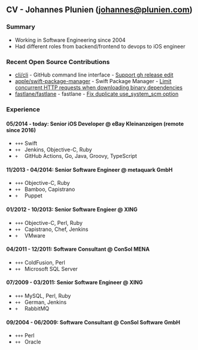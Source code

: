 ## CV - Johannes Plunien (johannes@plunien.com)

### Summary

- Working in Software Engineering since 2004
- Had different roles from backend/frontend to devops to iOS engineer

### Recent Open Source Contributions

* [cli/cli](https://github.com/cli/cli) - GitHub command line interface - [Support gh release edit](https://github.com/cli/cli/pull/5422)
* [apple/swift-package-manager](github.com/apple/swift-package-manager) - Swift Package Manager - [Limit concurrent HTTP requests when downloading binary dependencies](https://github.com/apple/swift-package-manager/pull/4017)
* [fastlane/fastlane](github.com/fastlane/fastlane) - fastlane - [Fix duplicate use_system_scm option](https://github.com/fastlane/fastlane/pull/17957)

### Experience

#### 05/2014 - today: Senior iOS Developer @ eBay Kleinanzeigen (remote since 2016)
* `+++` Swift
* `++ ` Jenkins, Objective-C, Ruby
* `+  ` GitHub Actions, Go, Java, Groovy, TypeScript

#### 11/2013 - 04/2014: Senior Software Engineer @ metaquark GmbH
* `+++` Objective-C, Ruby
* `++ ` Bamboo, Capistrano
* `+  ` Puppet

#### 01/2012 - 10/2013: Senior Software Engieer @ XING
* `+++` Objective-C, Perl, Ruby
* `++ ` Capistrano, Chef, Jenkins
* `+  ` VMware

#### 04/2011 - 12/2011: Software Consultant @ ConSol MENA
* `+++` ColdFusion, Perl
* `++ ` Microsoft SQL Server

#### 07/2009 - 03/2011: Senior Software Engineer @ XING
* `+++` MySQL, Perl, Ruby
* `++ ` German, Jenkins
* `+  ` RabbitMQ

#### 09/2004 - 06/2009: Software Consultant @ ConSol Software GmbH
* `+++` Perl
* `++ ` Oracle
